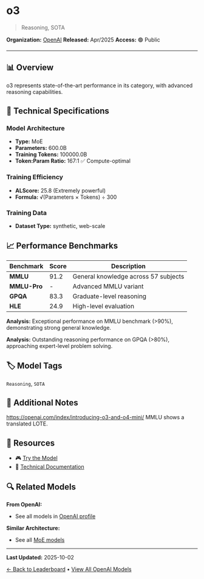 # o3

> Reasoning, SOTA

**Organization:** [OpenAI](../../labs/openai.md)
**Released:** Apr/2025
**Access:** 🟢 Public

---

## 📊 Overview

o3 represents state-of-the-art performance in its category, with advanced reasoning capabilities.

## 🔧 Technical Specifications

### Model Architecture
- **Type:** MoE
- **Parameters:** 600.0B
- **Training Tokens:** 100000.0B
- **Token:Param Ratio:** 167:1 ✅ Compute-optimal

### Training Efficiency
- **ALScore:** 25.8 (Extremely powerful)
- **Formula:** √(Parameters × Tokens) ÷ 300

### Training Data
- **Dataset Type:** synthetic, web-scale

## 📈 Performance Benchmarks

| Benchmark | Score | Description |
|-----------|-------|-------------|
| **MMLU** | 91.2 | General knowledge across 57 subjects |
| **MMLU-Pro** | - | Advanced MMLU variant |
| **GPQA** | 83.3 | Graduate-level reasoning |
| **HLE** | 24.9 | High-level evaluation |

**Analysis:** Exceptional performance on MMLU benchmark (>90%), demonstrating strong general knowledge.

**Analysis:** Outstanding reasoning performance on GPQA (>80%), approaching expert-level problem solving.

## 🏷️ Model Tags

`Reasoning`, `SOTA`

## 📝 Additional Notes

https://openai.com/index/introducing-o3-and-o4-mini/ MMLU shows a translated LOTE.

## 🔗 Resources

- 🎮 [Try the Model](https://chatgpt.com/?model=o3)
- 📄 [Technical Documentation](https://cdn.openai.com/pdf/2221c875-02dc-4789-800b-e7758f3722c1/o3-and-o4-mini-system-card.pdf)

## 🔍 Related Models

**From OpenAI:**
- See all models in [OpenAI profile](../../labs/openai.md)

**Similar Architecture:**
- See all [MoE models](../../architectures/moe.md)

---

**Last Updated:** 2025-10-02

[← Back to Leaderboard](../../README.md) • [View All OpenAI Models](../../labs/openai.md)
